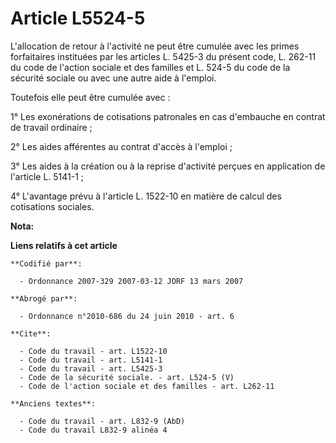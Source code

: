 # Article L5524-5

L'allocation de retour à l'activité ne peut être cumulée avec les primes forfaitaires instituées par les articles L. 5425-3
du présent code, L. 262-11 du code de l'action sociale et des familles et L. 524-5 du code de la sécurité sociale ou avec une
autre aide à l'emploi. 

Toutefois elle peut être cumulée avec : 

1° Les exonérations de cotisations patronales en cas d'embauche en contrat de travail ordinaire ; 

2° Les aides afférentes au contrat d'accès à l'emploi ; 

3° Les aides à la création ou à la reprise d'activité perçues en application de l'article L. 5141-1 ; 

4° L'avantage prévu à l'article L. 1522-10 en matière de calcul des cotisations sociales.

**Nota:**



**Liens relatifs à cet article**

	**Codifié par**:

	  - Ordonnance 2007-329 2007-03-12 JORF 13 mars 2007

	**Abrogé par**:

	  - Ordonnance n°2010-686 du 24 juin 2010 - art. 6

	**Cite**:

	  - Code du travail - art. L1522-10
	  - Code du travail - art. L5141-1
	  - Code du travail - art. L5425-3
	  - Code de la sécurité sociale. - art. L524-5 (V)
	  - Code de l'action sociale et des familles - art. L262-11

	**Anciens textes**:

	  - Code du travail - art. L832-9 (AbD)
	  - Code du travail L832-9 alinéa 4
